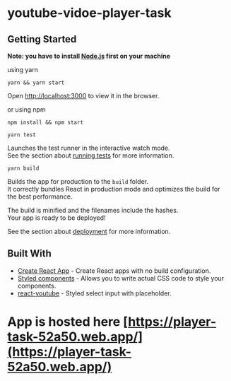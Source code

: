 # youtube-vidoe-player-task

## Getting Started

**Note: you have to install [Node.js](https://nodejs.org/en/download/) first on your machine**

using yarn

```
yarn && yarn start
```

Open [http://localhost:3000](http://localhost:3000) to view it in the browser.

or using npm

```
npm install && npm start
```

```yarn test```

Launches the test runner in the interactive watch mode.\
See the section about [running tests](https://facebook.github.io/create-react-app/docs/running-tests) for more information.

```yarn build```

Builds the app for production to the `build` folder.\
It correctly bundles React in production mode and optimizes the build for the best performance.

The build is minified and the filenames include the hashes.\
Your app is ready to be deployed!

See the section about [deployment](https://facebook.github.io/create-react-app/docs/deployment) for more information.

## Built With

- [Create React App](https://github.com/facebook/create-react-app) - Create React apps with no build configuration.
- [Styled components](https://styled-components.com/docs) - Allows you to write actual CSS code to style your components.
- [react-youtube](https://github.com/tjallingt/react-youtube) - Styled select input with placeholder.

# App is hosted here [https://player-task-52a50.web.app/](https://player-task-52a50.web.app/)
